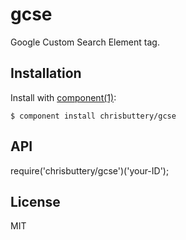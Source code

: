 
# gcse

  Google Custom Search Element tag.

## Installation

  Install with [component(1)](http://component.io):

    $ component install chrisbuttery/gcse

## API

  require('chrisbuttery/gcse')('your-ID');

## License

  MIT